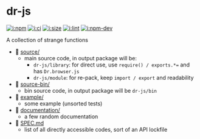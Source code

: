 # dr-js

[![i:npm]][l:npm]
[![i:ci]][l:ci]
[![i:size]][l:size]
[![i:lint]][l:lint]
[![i:npm-dev]][l:npm]

A collection of strange functions

[i:npm]: https://img.shields.io/npm/v/dr-js.svg?colorB=blue
[i:npm-dev]: https://img.shields.io/npm/v/dr-js/dev.svg
[l:npm]: https://www.npmjs.com/package/dr-js
[i:ci]: https://img.shields.io/travis/dr-js/dr-js/master.svg
[l:ci]: https://travis-ci.org/dr-js/dr-js
[i:size]: https://packagephobia.now.sh/badge?p=dr-js
[l:size]: https://packagephobia.now.sh/result?p=dr-js
[i:lint]: https://img.shields.io/badge/code_style-standard_ES6+-yellow.svg
[l:lint]: https://standardjs.com

[//]: # (NON_PACKAGE_CONTENT)

- 📁 [source/](source/)
  - main source code, in output package will be:
    - `dr-js/library`: for direct use, use `require() / exports.*=` and has `Dr.browser.js`
    - `dr-js/module`: for re-pack, keep `import / export` and readability
- 📁 [source-bin/](source-bin/)
  - bin source code, in output package will be `dr-js/bin`
- 📁 [example/](example/)
  - some example (unsorted tests)
- 📁 [documentation/](documentation/)
  - a few random documentation
- 📄 [SPEC.md](SPEC.md)
  - list of all directly accessible codes, sort of an API lockfile
